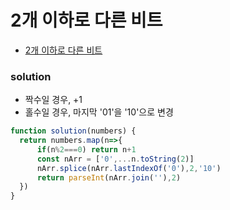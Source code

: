 
# 2개 이하로 다른 비트
  - [2개 이하로 다른 비트](https://programmers.co.kr/learn/courses/30/lessons/77885#)

### solution
  - 짝수일 경우, +1
  - 홀수일 경우, 마지막 '01'을 '10'으로 변경

  ```javascript
  function solution(numbers) {
    return numbers.map(n=>{
        if(n%2===0) return n+1
        const nArr = ['0',...n.toString(2)]
        nArr.splice(nArr.lastIndexOf('0'),2,'10')
        return parseInt(nArr.join(''),2)
    })
  }
  ```